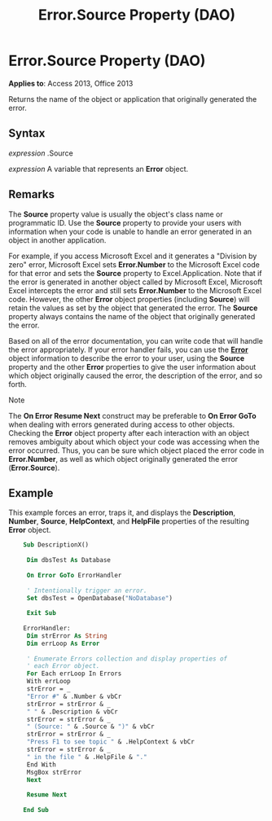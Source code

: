 ﻿---
title: Error.Source Property (DAO)
TOCTitle: Source Property
ms:assetid: 3c101cac-278e-025e-55a4-8a9d1ee7db3c
ms:mtpsurl: https://msdn.microsoft.com/library/Ff192677(v=office.15)
ms:contentKeyID: 48544302
ms.date: 09/18/2015
mtps_version: v=office.15
f1_keywords:
- dao360.chm1053360
f1_categories:
- Office.Version=v15
---

# Error.Source Property (DAO)


**Applies to**: Access 2013, Office 2013


Returns the name of the object or application that originally generated the error.

## Syntax

*expression* .Source

*expression* A variable that represents an **Error** object.

## Remarks

The **Source** property value is usually the object's class name or programmatic ID. Use the **Source** property to provide your users with information when your code is unable to handle an error generated in an object in another application.

For example, if you access Microsoft Excel and it generates a "Division by zero" error, Microsoft Excel sets **Error.Number** to the Microsoft Excel code for that error and sets the **Source** property to Excel.Application. Note that if the error is generated in another object called by Microsoft Excel, Microsoft Excel intercepts the error and still sets **Error.Number** to the Microsoft Excel code. However, the other **Error** object properties (including **Source**) will retain the values as set by the object that generated the error. The **Source** property always contains the name of the object that originally generated the error.

Based on all of the error documentation, you can write code that will handle the error appropriately. If your error handler fails, you can use the **[Error](error-object-dao.md)** object information to describe the error to your user, using the **Source** property and the other **Error** properties to give the user information about which object originally caused the error, the description of the error, and so forth.


> [!NOTE]
> The **On Error Resume Next** construct may be preferable to **On Error GoTo** when dealing with errors generated during access to other objects. Checking the **Error** object property after each interaction with an object removes ambiguity about which object your code was accessing when the error occurred. Thus, you can be sure which object placed the error code in **Error.Number**, as well as which object originally generated the error (**Error.Source**).

## Example

This example forces an error, traps it, and displays the **Description**, **Number**, **Source**, **HelpContext**, and **HelpFile** properties of the resulting **Error** object.

```vb
    Sub DescriptionX() 
     
     Dim dbsTest As Database 
     
     On Error GoTo ErrorHandler 
     
     ' Intentionally trigger an error. 
     Set dbsTest = OpenDatabase("NoDatabase") 
     
     Exit Sub 
     
    ErrorHandler: 
     Dim strError As String 
     Dim errLoop As Error 
     
     ' Enumerate Errors collection and display properties of 
     ' each Error object. 
     For Each errLoop In Errors 
     With errLoop 
     strError = _ 
     "Error #" & .Number & vbCr 
     strError = strError & _ 
     " " & .Description & vbCr 
     strError = strError & _ 
     " (Source: " & .Source & ")" & vbCr 
     strError = strError & _ 
     "Press F1 to see topic " & .HelpContext & vbCr 
     strError = strError & _ 
     " in the file " & .HelpFile & "." 
     End With 
     MsgBox strError 
     Next 
     
     Resume Next 
     
    End Sub
```
